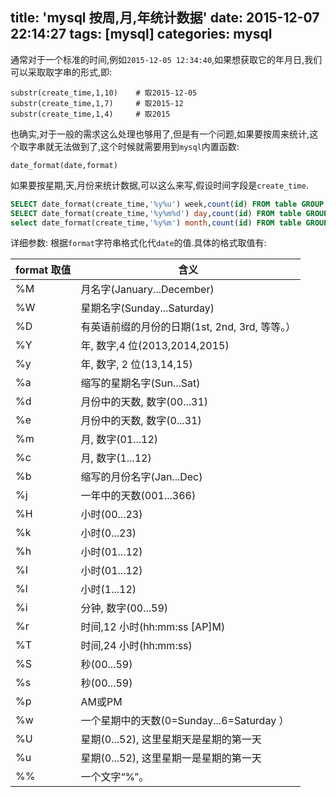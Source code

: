 title: 'mysql 按周,月,年统计数据'
date: 2015-12-07 22:14:27
tags: [mysql]
categories: mysql
---
通常对于一个标准的时间,例如`2015-12-05 12:34:40`,如果想获取它的年月日,我们可以采取取字串的形式,即:
```
substr(create_time,1,10)	# 取2015-12-05
substr(create_time,1,7)		# 取2015-12
substr(create_time,1,4)		# 取2015
```
也确实,对于一般的需求这么处理也够用了,但是有一个问题,如果要按周来统计,这个取字串就无法做到了,这个时候就需要用到`mysql`内置函数:
```
date_format(date,format)
```
如果要按星期,天,月份来统计数据,可以这么来写,假设时间字段是`create_time`.
```sql
SELECT date_format(create_time,'%y%u') week,count(id) FROM table GROUP BY week;		# 按星期统计
SELECT date_format(create_time,'%y%m%d') day,count(id) FROM table GROUP BY day;		# 按天统计
select date_format(create_time,'%y%m') month,count(id) FROM table GROUP BY month;	# 按月统计
```

详细参数:
根据`format`字符串格式化代`date`的值.具体的格式取值有:

format 取值 | 含义
------------|-------
%M	| 	月名字(January...December)
%W	|	星期名字(Sunday...Saturday)
%D	|	有英语前缀的月份的日期(1st, 2nd, 3rd, 等等。）
%Y	|	年, 数字,4 位(2013,2014,2015)
%y	|	年, 数字, 2 位(13,14,15)
%a	|	缩写的星期名字(Sun...Sat)
%d	|	月份中的天数, 数字(00...31)
%e	|	月份中的天数, 数字(0...31)
%m	|	月, 数字(01...12)
%c	|	月, 数字(1...12)
%b	|	缩写的月份名字(Jan...Dec)
%j 	|	一年中的天数(001...366)
%H 	|	小时(00...23)
%k 	|	小时(0...23)
%h 	|	小时(01...12)
%I 	|	小时(01...12)
%l 	|	小时(1...12)
%i 	|	分钟, 数字(00...59)
%r 	|	时间,12 小时(hh:mm:ss [AP]M)
%T 	|	时间,24 小时(hh:mm:ss)
%S 	|	秒(00...59)
%s 	|	秒(00...59)
%p 	|	AM或PM
%w 	|	一个星期中的天数(0=Sunday...6=Saturday ）
%U 	|	星期(0...52), 这里星期天是星期的第一天
%u 	|	星期(0...52), 这里星期一是星期的第一天
%% 	|	一个文字“%”。
